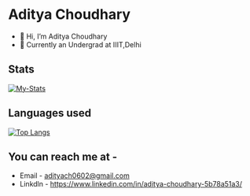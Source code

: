 # Aditya Choudhary

- 👋 Hi, I’m Aditya Choudhary
- 🌱 Currently an Undergrad at IIIT,Delhi

## Stats

[![My-Stats](https://github-readme-stats.vercel.app/api?username=Treridith&theme=dark&show_icons=true&layout=compact&height=30)](https://github.com/Treridith)

## Languages used

[![Top Langs](https://github-readme-stats.vercel.app/api/top-langs/?username=Treridith&theme=dark&layout=compact)](https://github.com/Treridith)

## You can reach me at -

- Email - adityach0602@gmail.com
- Linkdln - https://www.linkedin.com/in/aditya-choudhary-5b78a51a3/
